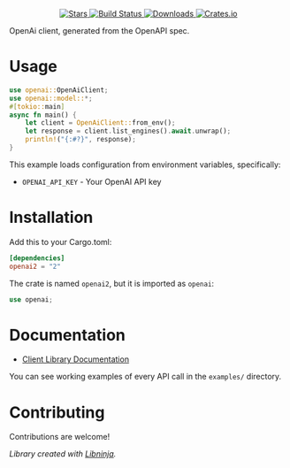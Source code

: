 <div id="top"></div>

<p align="center">
    <a href="https://github.com/libninjacom/openai-rs/stargazers">
        <img src="https://img.shields.io/github/stars/libninjacom/openai-rs.svg?style=flat-square" alt="Stars" />
    </a>
    <a href="https://github.com/libninjacom/openai-rs/actions">
        <img src="https://img.shields.io/github/actions/workflow/status/libninjacom/openai-rs/ci.yaml?
style=flat-square" alt="Build Status" />
    </a>
    
<a href="https://crates.io/crates/openai2">
    <img src="https://img.shields.io/crates/d/openai2?style=flat-square" alt="Downloads" />
</a>
<a href="https://crates.io/crates/openai2">
    <img src="https://img.shields.io/crates/v/openai2?style=flat-square" alt="Crates.io" />
</a>

</p>

OpenAi client, generated from the OpenAPI spec.

# Usage

```rust
use openai::OpenAiClient;
use openai::model::*;
#[tokio::main]
async fn main() {
    let client = OpenAiClient::from_env();
    let response = client.list_engines().await.unwrap();
    println!("{:#?}", response);
}
```

This example loads configuration from environment variables, specifically:

- `OPENAI_API_KEY` - Your OpenAI API key

# Installation

Add this to your Cargo.toml:

```toml
[dependencies]
openai2 = "2"
```

The crate is named `openai2`, but it is imported as `openai`:

```rust
use openai;
```

# Documentation

* [Client Library Documentation](https://docs.rs/openai2)

You can see working examples of every API call in the `examples/` directory.

# Contributing

Contributions are welcome!

*Library created with [Libninja](https://www.libninja.com).*